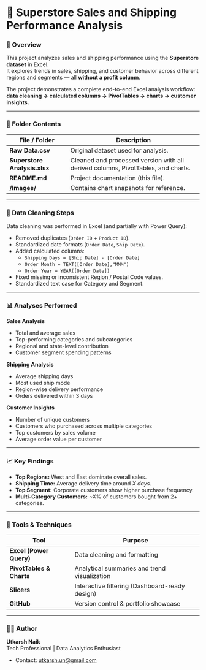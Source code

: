 # 🏪 Superstore Sales and Shipping Performance Analysis 

### 🧠 Overview
This project analyzes sales and shipping performance using the **Superstore dataset** in Excel.  
It explores trends in sales, shipping, and customer behavior across different regions and segments — all **without a profit column**.

The project demonstrates a complete end-to-end Excel analysis workflow:  
**data cleaning → calculated columns → PivotTables → charts → customer insights.**

---

### 📁 Folder Contents
| File / Folder | Description |
|----------------|-------------|
| **Raw Data.csv** | Original dataset used for analysis. |
| **Superstore Analysis.xlsx** | Cleaned and processed version with all derived columns, PivotTables, and charts. |
| **README.md** | Project documentation (this file). |
| **/Images/** | Contains chart snapshots for reference. |

---

### 🧹 Data Cleaning Steps
Data cleaning was performed in Excel (and partially with Power Query):
- Removed duplicates (`Order ID` + `Product ID`).
- Standardized date formats (`Order Date`, `Ship Date`).
- Added calculated columns:
  - `Shipping Days = [Ship Date] - [Order Date]`
  - `Order Month = TEXT([Order Date],"MMM")`
  - `Order Year = YEAR([Order Date])`
- Fixed missing or inconsistent Region / Postal Code values.
- Standardized text case for Category and Segment.

---

### 📊 Analyses Performed
**Sales Analysis**
- Total and average sales
- Top-performing categories and subcategories
- Regional and state-level contribution
- Customer segment spending patterns

**Shipping Analysis**
- Average shipping days
- Most used ship mode
- Region-wise delivery performance
- Orders delivered within 3 days

**Customer Insights**
- Number of unique customers
- Customers who purchased across multiple categories
- Top customers by sales volume
- Average order value per customer

---

### 📈 Key Findings
- **Top Regions:** West and East dominate overall sales.  
- **Shipping Time:** Average delivery time around *X days*.  
- **Top Segment:** Corporate customers show higher purchase frequency.  
- **Multi-Category Customers:** ~X% of customers bought from 2+ categories.

---

### 🧰 Tools & Techniques
| Tool | Purpose |
|------|----------|
| **Excel (Power Query)** | Data cleaning and formatting |
| **PivotTables & Charts** | Analytical summaries and trend visualization |
| **Slicers** | Interactive filtering (Dashboard-ready design) |
| **GitHub** | Version control & portfolio showcase |


---

### 🧑‍💻 Author
**Utkarsh Naik**  
Tech Professional | Data Analytics Enthusiast 
- Contact: utkarsh.un@gmail.com